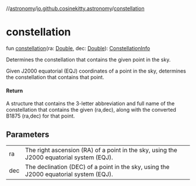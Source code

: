 //[astronomy](../../index.md)/[io.github.cosinekitty.astronomy](index.md)/[constellation](constellation.md)

# constellation

fun [constellation](constellation.md)(ra: [Double](https://kotlinlang.org/api/latest/jvm/stdlib/kotlin-stdlib/kotlin/-double/index.html), dec: [Double](https://kotlinlang.org/api/latest/jvm/stdlib/kotlin-stdlib/kotlin/-double/index.html)): [ConstellationInfo](-constellation-info/index.md)

Determines the constellation that contains the given point in the sky.

Given J2000 equatorial (EQJ) coordinates of a point in the sky, determines the constellation that contains that point.

#### Return

A structure that contains the 3-letter abbreviation and full name of the constellation that contains the given (ra,dec), along with the converted B1875 (ra,dec) for that point.

## Parameters

| | |
|---|---|
| ra | The right ascension (RA) of a point in the sky, using the J2000 equatorial system (EQJ). |
| dec | The declination (DEC) of a point in the sky, using the J2000 equatorial system (EQJ). |
